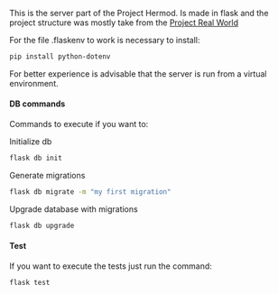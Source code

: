 This is the server part of the Project Hermod. Is made in flask and the
project structure was mostly take from the [Project Real World](https://github.com/gothinkster/flask-realworld-example-app)

For the file .flaskenv to work is necessary to install:

```bash
pip install python-dotenv
```

For better experience is advisable that the server is run from a virtual environment.

#### DB commands

Commands to execute if you want to:

Initialize db

```bash
flask db init
```

Generate migrations

```bash
flask db migrate -m "my first migration"
```

Upgrade database with migrations

```bash
flask db upgrade
```

#### Test

If you want to execute the tests just run the command:

```bash
flask test
```
